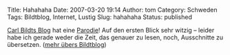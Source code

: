 Title: Hahahaha
Date: 2007-03-20 19:14
Author: tom
Category: Schweden
Tags: Bildtblog, Internet, Lustig
Slug: hahahaha
Status: published

[Carl Bildts Blog](http://carlbildt.wordpress.com/) hat eine
[Parodie](http://carlbild.wordpress.com/)! Auf den ersten Blick sehr
witzig – leider habe ich gerade weder die Zeit, das genauer zu lesen,
noch, Ausschnitte zu übersetzen. ([mehr übers
Bildtblog](http://www.fiket.de/tag/bildtblog))

